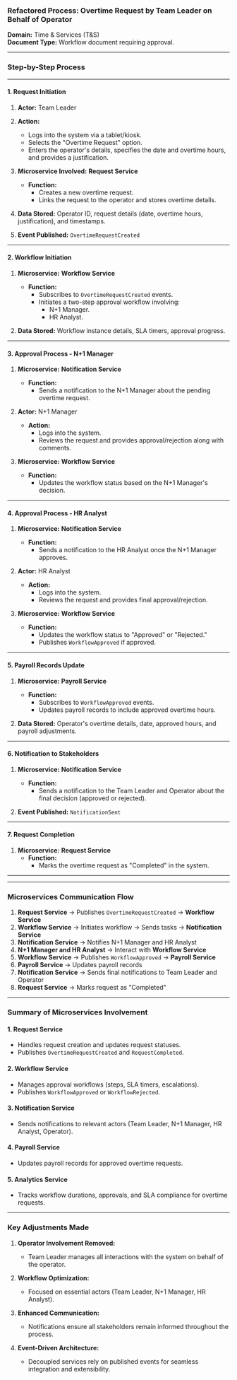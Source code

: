 ### Refactored Process: Overtime Request by Team Leader on Behalf of Operator

**Domain:** Time & Services (T&S)  
**Document Type:** Workflow document requiring approval.

---

### **Step-by-Step Process**

---

#### **1. Request Initiation**

1. **Actor:** Team Leader
2. **Action:**

   - Logs into the system via a tablet/kiosk.
   - Selects the "Overtime Request" option.
   - Enters the operator's details, specifies the date and overtime hours, and provides a justification.

3. **Microservice Involved:** **Request Service**

   - **Function:**
     - Creates a new overtime request.
     - Links the request to the operator and stores overtime details.

4. **Data Stored:** Operator ID, request details (date, overtime hours, justification), and timestamps.
5. **Event Published:** `OvertimeRequestCreated`

---

#### **2. Workflow Initiation**

1. **Microservice:** **Workflow Service**

   - **Function:**
     - Subscribes to `OvertimeRequestCreated` events.
     - Initiates a two-step approval workflow involving:
       - N+1 Manager.
       - HR Analyst.

2. **Data Stored:** Workflow instance details, SLA timers, approval progress.

---

#### **3. Approval Process - N+1 Manager**

1. **Microservice:** **Notification Service**

   - **Function:**
     - Sends a notification to the N+1 Manager about the pending overtime request.

2. **Actor:** N+1 Manager

   - **Action:**
     - Logs into the system.
     - Reviews the request and provides approval/rejection along with comments.

3. **Microservice:** **Workflow Service**
   - **Function:**
     - Updates the workflow status based on the N+1 Manager's decision.

---

#### **4. Approval Process - HR Analyst**

1. **Microservice:** **Notification Service**

   - **Function:**
     - Sends a notification to the HR Analyst once the N+1 Manager approves.

2. **Actor:** HR Analyst

   - **Action:**
     - Logs into the system.
     - Reviews the request and provides final approval/rejection.

3. **Microservice:** **Workflow Service**
   - **Function:**
     - Updates the workflow status to "Approved" or "Rejected."
     - Publishes `WorkflowApproved` if approved.

---

#### **5. Payroll Records Update**

1. **Microservice:** **Payroll Service**

   - **Function:**
     - Subscribes to `WorkflowApproved` events.
     - Updates payroll records to include approved overtime hours.

2. **Data Stored:** Operator's overtime details, date, approved hours, and payroll adjustments.

---

#### **6. Notification to Stakeholders**

1. **Microservice:** **Notification Service**

   - **Function:**
     - Sends a notification to the Team Leader and Operator about the final decision (approved or rejected).

2. **Event Published:** `NotificationSent`

---

#### **7. Request Completion**

1. **Microservice:** **Request Service**
   - **Function:**
     - Marks the overtime request as "Completed" in the system.

---

---

### **Microservices Communication Flow**

1. **Request Service** → Publishes `OvertimeRequestCreated` → **Workflow Service**
2. **Workflow Service** → Initiates workflow → Sends tasks → **Notification Service**
3. **Notification Service** → Notifies N+1 Manager and HR Analyst
4. **N+1 Manager and HR Analyst** → Interact with **Workflow Service**
5. **Workflow Service** → Publishes `WorkflowApproved` → **Payroll Service**
6. **Payroll Service** → Updates payroll records
7. **Notification Service** → Sends final notifications to Team Leader and Operator
8. **Request Service** → Marks request as "Completed"

---

### **Summary of Microservices Involvement**

#### **1. Request Service**

- Handles request creation and updates request statuses.
- Publishes `OvertimeRequestCreated` and `RequestCompleted`.

#### **2. Workflow Service**

- Manages approval workflows (steps, SLA timers, escalations).
- Publishes `WorkflowApproved` or `WorkflowRejected`.

#### **3. Notification Service**

- Sends notifications to relevant actors (Team Leader, N+1 Manager, HR Analyst, Operator).

#### **4. Payroll Service**

- Updates payroll records for approved overtime requests.

#### **5. Analytics Service**

- Tracks workflow durations, approvals, and SLA compliance for overtime requests.

---

### **Key Adjustments Made**

1. **Operator Involvement Removed:**

   - Team Leader manages all interactions with the system on behalf of the operator.

2. **Workflow Optimization:**

   - Focused on essential actors (Team Leader, N+1 Manager, HR Analyst).

3. **Enhanced Communication:**

   - Notifications ensure all stakeholders remain informed throughout the process.

4. **Event-Driven Architecture:**
   - Decoupled services rely on published events for seamless integration and extensibility.
